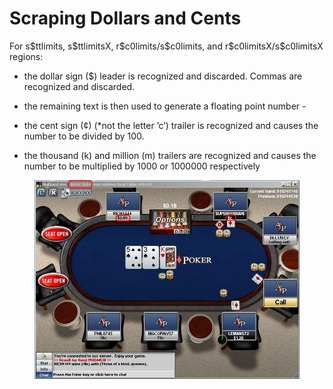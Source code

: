 # Scraping Dollars and Cents

For s\$ttlimits, s\$ttlimitsX, r\$c0limits/s\$c0limits, and
r\$c0limitsX/s\$c0limitsX regions:

- the dollar sign (\$) leader is recognized and discarded. Commas are
  recognized and discarded.

- the remaining text is then used to generate a floating point number -

- the cent sign (¢) (\*not the letter ’c’) trailer is recognized and
  causes the number to be divided by 100.

- the thousand (k) and million (m) trailers are recognized and causes
  the number to be multiplied by 1000 or 1000000 respectively

<figure>
<img src="images_scraping_dollars_and_cents/344b87l.jpg" />
</figure>
